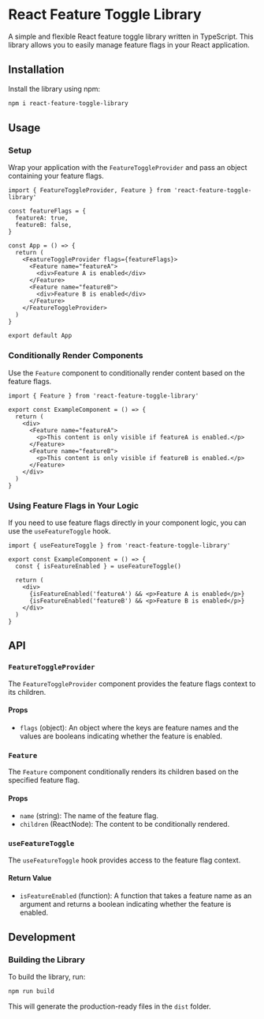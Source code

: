 # React Feature Toggle Library

A simple and flexible React feature toggle library written in TypeScript. This
library allows you to easily manage feature flags in your React application.

## Installation

Install the library using npm:

```bash
npm i react-feature-toggle-library
```

## Usage

### Setup

Wrap your application with the `FeatureToggleProvider` and pass an object
containing your feature flags.

```tsx
import { FeatureToggleProvider, Feature } from 'react-feature-toggle-library'

const featureFlags = {
  featureA: true,
  featureB: false,
}

const App = () => {
  return (
    <FeatureToggleProvider flags={featureFlags}>
      <Feature name="featureA">
        <div>Feature A is enabled</div>
      </Feature>
      <Feature name="featureB">
        <div>Feature B is enabled</div>
      </Feature>
    </FeatureToggleProvider>
  )
}

export default App
```

### Conditionally Render Components

Use the `Feature` component to conditionally render content based on the feature
flags.

```tsx
import { Feature } from 'react-feature-toggle-library'

export const ExampleComponent = () => {
  return (
    <div>
      <Feature name="featureA">
        <p>This content is only visible if featureA is enabled.</p>
      </Feature>
      <Feature name="featureB">
        <p>This content is only visible if featureB is enabled.</p>
      </Feature>
    </div>
  )
}
```

### Using Feature Flags in Your Logic

If you need to use feature flags directly in your component logic, you can use
the `useFeatureToggle` hook.

```tsx
import { useFeatureToggle } from 'react-feature-toggle-library'

export const ExampleComponent = () => {
  const { isFeatureEnabled } = useFeatureToggle()

  return (
    <div>
      {isFeatureEnabled('featureA') && <p>Feature A is enabled</p>}
      {isFeatureEnabled('featureB') && <p>Feature B is enabled</p>}
    </div>
  )
}
```

## API

### `FeatureToggleProvider`

The `FeatureToggleProvider` component provides the feature flags context to its
children.

#### Props

- `flags` (object): An object where the keys are feature names and the values
  are booleans indicating whether the feature is enabled.

### `Feature`

The `Feature` component conditionally renders its children based on the
specified feature flag.

#### Props

- `name` (string): The name of the feature flag.
- `children` (ReactNode): The content to be conditionally rendered.

### `useFeatureToggle`

The `useFeatureToggle` hook provides access to the feature flag context.

#### Return Value

- `isFeatureEnabled` (function): A function that takes a feature name as an
  argument and returns a boolean indicating whether the feature is enabled.

## Development

### Building the Library

To build the library, run:

```bash
npm run build
```

This will generate the production-ready files in the `dist` folder.
